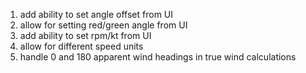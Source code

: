 1. add ability to set angle offset from UI
1. allow for setting red/green angle from UI
1. add ability to set rpm/kt from UI
1. allow for different speed units
1. handle 0 and 180 apparent wind headings in true wind calculations